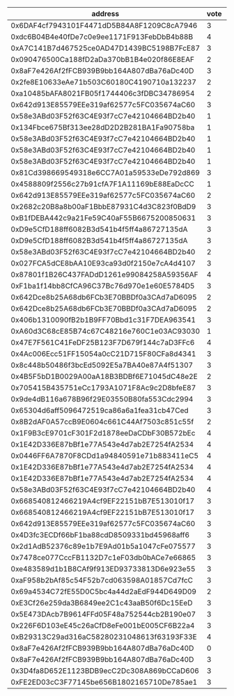 address|vote|timestamp|signature
---|---|---|---
0x6DAF4cf7943101F4471dD5B84A8F1209C8cA7946|3|1601042972|0x0a01f38e20e4bec3a128acd299fa6abbd2ec12eaff9cfb4e9410bb9f08492ceb5fa36c8a7090165de37d34b9d62a0ed9d8b6948cf582e1863b42c8d574398c4e1c
0xdc6B04B4e40fDe7c0e9ee1171F913FebDbB4b88B|4|1601043277|0x71d38d244a7d64179ae5954a64f171b745cd5dcaff382415e30be55020076465233580a596a55d793a0b4f864d38c32c69da0f6ad0fac93f9a34e790f9d81da01b
0xA7C141B7d467525ce0AD47D1439BC5198B7FcE87|3|1601043437|0x3e67a224750d6c7f1d0eea3855807ffd18f3b97dc98c1c54aa0ed03982a3366d6125fbc171d8e51d6225afbdf6da524d604b9292b840b262b2d99632918775151c
0x090476500Ca188fD2aDa370bB1B4e020f86E8EAF|2|1601043610|0x9bfb962b366737b0925d18d31723bc65cecfc68d864c10ab99e4404789734ef90fbd848e78eccd841a8cee2df9a78f6dcde84183733861c236ab04bf1afa239d1b
0x8aF7e426Af2fFCB939B9bb164A807dBa76aDc40D|3|1601043716|0x5f505b9b117c145a219b9ae4ae02633c3e97fbdbb4d44b2e593fa8abd8ac06bb517f636527d9b6ea36c96d754ea52481cc47d7b9a0b2a35335b7246eaf1d904e1c
0x2fe8E10633eAe71b503C60180C4190710a132237|2|1601044272|0x138ffe9cc86ebf30ae224a107fdd4fb9fffb16de5fdd97688e025207a0303230169130fc05530fefb51b76198fc0ef6940698ef49aa5b5791195c108b926087b1c
0xa10485bAFA8021FB05f1744406c3fDBC34786954|2|1601044489|0xa07b9d0acdee4ebb88f23e5700312e4ab1065f7869d377474d7d178c74c4dca3168888b3ba3bfc84ce660e1b290ac2ac6acdd43beed6a80ff41b42bfde7c5b151c
0x642d913E85579EEe319af62577c5FC035674aC60|3|1601044514|0xcc0182b3e0dbc381e5ff181b294d11fcf88c9cbe20e2ea4a49589429d5dfbdf51e8a1c25fec8a1270fff8eb7e0256fe8c68bbfd66fa18a87d90c0c1316e5204c1b
0x58e3ABd03F52f63C4E93f7cC7e42104664BD2b40|1|1601045122|0xcc83b5af9065a34e006b883d5324072d964fb20ce2102d3836ec137a88367a8e15afb60d0a0b7c98bb7d0ac995516881c005b66ff77e88e97290e636dcb279e51b
0x134Fbce675Bf313ee28dD2D2B281BA1Fa90758ba|1|1601045235|0x930477eb44bf8e43730f8a4c225a0d3c426c88645a571765d0bf522471b3a5201ee8a66750cfbafe3316c0318724e44e74ec1357d3cad4fbd40be92c725692d91c
0x58e3ABd03F52f63C4E93f7cC7e42104664BD2b40|1|1601045273|0x391e180170a24d3295830bdb8c1aa31ee36fea3d5e61e2a0801953330359eb5a003171fc0be78580368f558c9b3aef00f7b255eac3a18826c706e4249c6bf4ff1b
0x58e3ABd03F52f63C4E93f7cC7e42104664BD2b40|1|1601045341|0xe375d98aeaf41e3391a4c5605fce5af9df1f055ea777a2553540d070351ecd055847d3886dfebfba8bef061af951a188c216e1baec1f91121b2546003540c4a21c
0x58e3ABd03F52f63C4E93f7cC7e42104664BD2b40|1|1601045399|0xbfc30a3f13910f1e3788be4442fe17ef5a287da44bfafa9a0c5e3a0102ab91fa57704ebc829c60a8fa04f34de6ec95c06fd0cead9f571b5f3c5cb1eb8872b7661c
0x81Cd398669549318e6CC7A01a59533eDe792d869|3|1601045516|0x4067992077dbe3edada4d2796b0a3348ede733b66dd413cbc7a289e01d9b398b0e1336c601836a442801b3b65dce4ecf5d62584b998b6cf065dd8ebdf25344e51b
0x4588809f2556c27b91cfA7F1A11169bE88EaDcCC|1|1601048782|0xf5bf6be84d521a6c6718f42a2987908bbf8f043f435eff211cfef58970f65a32748aae8bf5fc973c65d7d7c53fbd411058bd93717b97ee8d6d6db66cbf32f8be1b
0x642d913E85579EEe319af62577c5FC035674aC60|2|1601050639|0x16dbb1844dd4eb08b94b40305d4d55f82e91267a12b65d76c74a0f21d6ae959835f048cce6eceeef87e24693ea98847eaa8c3b0a922849055c31bc8defbae99b1b
0x2682c20B8a8b00aF1BbbE87931C4d3C823f0BdD9|3|1601052103|0xf6101b16001523261bf6ce45d1aea100fb6f7d4bbea144773c56c60371e280263668ca74a70c7cd71d5536be689e4d1628c537b3ce1ae79e3d35716c8ed842ed1b
0xB1fDEBA442c9a21Fe59C40aF55B6675200850631|3|1601053747|0xdb99308cc98d52ecec06fb058b3644b09370ed4931c7d4f7840dfb98c355f4770d0fece9c71a38403eaf34ced1522d4a8cab1f84548d69a2ceb0da7df1fed10e1c
0xD9e5CfD188ff6082B3d541b4f5ff4a86727135dA|3|1601056693|0x77638e09eda042b0d6bd62722dfb7f956028eca9f9da44bd2329874fe4eef7ad1cd94da1d6320faca6c292ca6692326095fdf85815efa8973e5deae9ed934d941b
0xD9e5CfD188ff6082B3d541b4f5ff4a86727135dA|3|1601056771|0x62e9d5fa1c55826a92e9951694e70b9d1f042c45239ab92b379f085c720f79dc47e3d47d44a53ac0277d6e7816ada046534521adf12f2a173d8ac50786ffe4fb1b
0x58e3ABd03F52f63C4E93f7cC7e42104664BD2b40|2|1601059736|0x6952f0176876d060d2f95f94259c5954a26324937f00bcbabfa2bfd760ea55c511e41f77e3305448988719d19ecbf60fee526a87e81fb8888ef2c7a243394d521c
0x027FCA5dCE8bAA10E93ca93d0f2150e7cA4d4107|3|1601059767|0x3c60abe921cbe98e9c5a1d0689f2b33df380dd66e7d5ed648a6b7ebd3d25f2a20951d7c630d31d1632a95001a7fac7db215d5ea04273b1e755033dae1cc1884b1b
0x87801f1B26C437FADdD1261e99084258A59356AF|4|1601060847|0x7cbcbb08a52f67b6bc9d5d64be4dbf578b094bd3f84db4e2905e38da44be801a4f91a653470070512d7bb5e1a692630028aaa8f5c28ed00f9e19735ba411835c1c
0xF1ba1f14bb8CfCA96C37Bc76d970e1e60E5784D5|3|1601074002|0xdd79c7a68bdea1b13bb4597644df218c4875f2c2ee007ac53b27295e4e88f6ce52ef8dd4d287dfbba6f073980139d7c40363e2b393d119acd2ff1f6dad3f55691b
0x642Dce8b25A68db6FCb3E70BBDf0a3CAd7aD6095|2|1601074604|0xd19c6289e371a9a5bca081a2b01d4595541139080c9d0757a5e59c10c51afd4c16d88c5f6396699d47129f81bc6b4289e76c3d51a167ec8ee00873989e8401571c
0x642Dce8b25A68db6FCb3E70BBDf0a3CAd7aD6095|2|1601075076|0xf3c994ccc8452f8b9068c9160c5ad0f66de49557c1946adb1dfc739af1c8656458a516cdd109dbedc6b5179866d5bfb56e46d27626dbd962f0c8c5f0942873a71c
0x406b1310090fB2b1B9FF70Bbd1c31F7DEA963541|3|1601077548|0x5982f32ea713f20e1e3d550b2d42a1c7cd16efc5003a27c1e57130bbac89cfce3f767e1bacd6fe9d7aacfa2490d39e57f69544c259bafbf50b485ada9df634801c
0xA60d3C68cE85B74c67C48216e760C1e03AC93030|1|1601079527|0x2214703c5c10e33dd23fb9cb408d8514ba69ac907e0ba3cb6ef91b03d6cea92e4f0dc2ac8acbd8e63b9247635c3575a5190a1fcc26cf188d6520c942cb51094f1b
0x47E7F561C41FeDF25B123F7D679f144c7aD3FFc6|4|1601079821|0x03abfeb7f518c0225aab12c476df0f53f9e1f5cf5f7dba6a7b22cd3e3e815eec63329197dcc3b05a7cf3a01013918582d8e4cd7656772b0bbf406fe93e5b962e1c
0x4Ac006Ecc51FF15054a0cC21D715F80CFa8d4341|3|1601086073|0x67f6d52336472322800a411d0a390f52db68817b57ba399d4bcc79ec9473161f5e8de05517c6af3712a645965deab3b35488e932c755b14c11f125d38fcff3d11c
0x8c448b50486f3bcEd5092E5a7BA40e87A4f51307|3|1601092209|0x53d6875f7f1cace998bc87815a550045cf306b630ce5fc20cae10c95995634a8791c1cdfac954e30a6ad011ea156493bc8960b41c86ab4e5e36f7a1359a7fd431b
0x4B5F5bD1B0029A00aA18B3BDBf6E71045dC48e2E|2|1601099596|0x1b7e129c5a3518e19fd2b87e1314e017919dcb0ae0e9cbd608f144af930b40a37a460fa304bb8abd107db2089094878e11a4090995d99870dd10a2384c5f66f41b
0x705415B435751eCc1793A1071F8Ac9c2D8bfeE87|3|1601101339|0xfdef340461fbcfa6c3ab0ff0f05f935ce30af91f217b0e9712ed0e8bef2ed4c55103eff370a57efe85caf133b160498b54fba3ee1b8fc9e733a24120909a75da1b
0x9de4dB116a678B96f29E03550B80fa553Cdc2994|3|1601106392|0x3098c3cc30e5120670bc47ddaafd3c248676575636c949e12c29c7aeff004e663327a21898275d48f557ff3abe3a324ec76e2c9f457b2207e1f463ae8eb439c11c
0x65304d6aff5096472519ca86a6a1fea31cb47Ced|3|1601108428|0x214256d1405a972ef0ed034371ae75dade6ebdb156be5e3d4dd9804f3c3eda944ae37a95387969bae6ff87140b33a9e6a60fdac1f1fd36b2c792dd248ecc1f071b
0x8B2dAF0A57ccB9E0604c661C44Af7503c851c55f|2|1601110161|0x46883fbd65e28bb8258ae2a9811ea63be52d49ae4df2339125211fe387c01fd1185c0a845f72a43f31f7b543a4cdb3588fbc45a2ef271d1e0935bb3f50eef3121b
0x1F9B3cE9701cF301F2d1878eeDaCDbF30B572bEc|4|1601111792|0xac9e3633f6d8d6b4aa197b8e23fec461528cce6766db50cf4be4eebe78cb6c2525bba902dc4ac4acba28c06afec6077bdd5fe81cefe774e9b6afa8ff8d2dea3a1c
0x1E42D336E87bBf1e77A543e4d7ab2E7254fA2534|4|1601119300|0x6aabdff884b2b0e39d05ed06b0785f18a5faf017820977a4cbe45370401efe5c13591156a984c7d2eebb13937e84b50ce71053bb2c1a2f81a9392c3985ceab231c
0x0446FF6A7870F8CDd1a94840591e71b883411eC5|4|1601119369|0x4f554b201aa91735025bff1bf4785edebd73ea185aee157201165253afe9b6e123c1feb746c9ea2d99cf4fc936f4253970ff0297388ab087e5c285763e6994a31c
0x1E42D336E87bBf1e77A543e4d7ab2E7254fA2534|4|1601119444|0x828ee0c5087faa23878b9b40708f15745dbd2919ea96a7207bd6c69e3951e5731b0a359dcff0ca8ab522e9454c343dc55356491d2a153c0bfc59ba9d8085db941c
0x1E42D336E87bBf1e77A543e4d7ab2E7254fA2534|4|1601119557|0x6aabd52831326cede6028413d658a568ae4c06dfe5596e6bca848a737284f278706917b06ab25063cb6b3e6af733b6e8ac1aa77d767b928c63b1e6d9806ee8bd1c
0x58e3ABd03F52f63C4E93f7cC7e42104664BD2b40|4|1601119637|0x3dfedf9252961dd2112511fbd5838fd5db590675e0a0f3a9d5b8283b381fd3cc42607547cf458c6799b5ae11c569a1c3203a151544744b247e440b1edfe660511b
0x668540812466219A4cf9EF22151bB7E513010f17|3|1601120686|0x5e92ff8000967c1322411f2eb5bc02b1ade4899a0dc416b739c514867a7eb5bb068adb3483e76969d01663f9af3ca0b35da1bcc4bdac1e2471c2ed3fea3488bb1b
0x668540812466219A4cf9EF22151bB7E513010f17|3|1601121419|0x51be67631b1c9e68f7e432a5bbceb2382216707799edd0f4c269d2694fde076106966cfefaaa0a993769d1c1b1591324b86fdacfcb4c3754111d58439216d1271c
0x642d913E85579EEe319af62577c5FC035674aC60|3|1601125259|0x30a2bed0c87a9faa008c34009ce18d05a78755f98896f721da3a2b422abdf4f95a7a437e9fb8a805fc7ef13ecd2e88a8eb4a10b098f879d02d2125962ce529b01b
0x4D3fc3ECDf66bF1ba88cdD8509331bd45968aff6|3|1601130194|0xb138b491d5bda9f617e28a416b13b8675a5824b0f039a540fc60274cb3437ca665b563c60a74cac908518af254b936be2ce92b2729e432ea80388dfeaa56a6f51b
0x2d1AdB52376c89e1b7E9Ad01b5a1047cFe075577|3|1601130484|0x9c75e9e4c642c743dd692b6682cddfa7715c02da6d51e81b338670b78681b21926801fb7a010c04d8b3818ab8ee0aa2ecaa17be4c5166945a2a7caea8483492b1b
0x7478ce077CccFB1132D7c1eF03db0bACe7e66865|3|1601132704|0xece8b3f4e7c4842cfa1a6483b33f13e0a57b3642fd10e7df06f7ffb7d9d2a21e5e2d109aef133857b76422e947e567948bb89ad0fb974f7a9473e0e1a1b93b841b
0xe483589d1b1B8CAf9f913ED93733813D6e923e55|3|1601139071|0x4d1acd9bbf6b8e8586c20555aa493746754732bbf73e57d713e36506f7048a61674ef9174057fdf2d7a3897a76396cff079020e1b1e1bd0d7c57d962d44722451c
0xaF958b2bAf85c54F52b7cd063598A01857Cd7fcC|3|1601140079|0xeeb1c7c2ee9f919528ce1d20bfa3ae7f3d22a1bb271e9e1d99b1688c294b51375ae9118037aa34a1e661ff22149ff3c83b1d1f6670eaf64cb818eb9ac1e860921b
0x69a4534C72fE55D0C5bc4a44d2aEdF944D649D09|2|1601147670|0x33f9c1c4ad1e4d5e0914af67aed2104de43faad54034a2750731dd73971dc6f83cd550ef958bbb885edff7d11bf63e904102d1c66bcbe47f00e04841af29bb761b
0xE3Cf26e259da3B6849ee2C1c43aaB50f6Dc15EeD|3|1601160164|0x535c21f2b1e15a8d74519454e785c6c67b20f4bcadcfb9019ae7ef2ac9c9c7fb67a091a1b376637ec5ebccc5962c1165452323bdb561292e36f1b653152cb4aa1c
0x5E473DAcb7B9614FFd05F48a752544cb2B190e07|3|1601177726|0x7ffedc6ccad19b7392667909a3000da7662021d2b6cfe14b1392e073550a76a4266879fd904e7aae241c83d1a620188550ae3819e7fb2691093eec927bc8dd861c
0x226F6D103eE45c26aCfD8eFe001bE005CF6B22a4|3|1601186325|0xef55721eb6841e0c42e1bcb062c7d709e6066cffc5d039e3bb0d5cd0bec9f8e86d1951dcd79563aae53f07b5a3e3f5368c79dd49833a2f3338a89f24266c80931c
0xB29313C29ad316aC58280231048613f63193F33E|4|1601189811|0x0cf4a3147fa444f41f13341c9871a7e148a3c7a0c7087be2e57e6e7c442984a37e8fc3087b0759e8da3955ee38efa4369cfbc0d92e053d70bd513ba68e04396d1b
0x8aF7e426Af2fFCB939B9bb164A807dBa76aDc40D|0|1601201642|0x0b87c076fe48bba6bdb3be05a8883934fb217e21cb006a18a2345d683a64226905927f8fb478f6fa454f509f96aa57d90ceca81f075451f2c85f9633655a33161b
0x8aF7e426Af2fFCB939B9bb164A807dBa76aDc40D|3|1601202279|0x071477e81146a6e140c6b530ba227eaa8cb9460366960bda094640fb25f4e1f70b2ca5ac5f25653efbf5302d238ac6b74a6dc3e2b028f9950b04166baae3618d1c
0x3D4fa8D652E1123BDB9ecC2Dc308A869bCCaD606|3|1601207931|0x27fc9a8e3ce08f1e827e776682b3b02a13f0131d4cfee367d8e064b6f5dbc3f815c6e3c7059f659cfc843f647479e769a3790a7468f159905973785c4ad53c371c
0xFE2ED03cC3F77145be656B1802165710De785ae1|3|1601208489|0xe1a603f617d128b57051874e2911a4ee3e4013a097c8f8c2c9dcd6ae60b4d32f0eb685af1f3964b457d3be9cf55d16af511cdb9c10b8d0e995a4d52f1c13da621b
